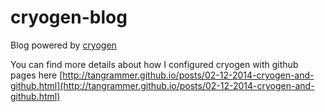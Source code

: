 cryogen-blog
============
Blog powered by [cryogen](https://github.com/lacarmen/cryogen)

You can find more details about how I configured cryogen with github pages here [http://tangrammer.github.io/posts/02-12-2014-cryogen-and-github.html](http://tangrammer.github.io/posts/02-12-2014-cryogen-and-github.html)
